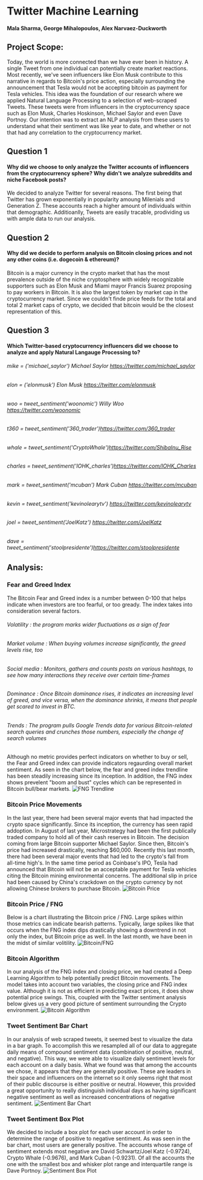 # Twitter Machine Learning
#### Mala Sharma, George Mihalopoulos, Alex Narvaez-Duckworth

## Project Scope: 
Today, the world is more connected than we have ever been in history. A single Tweet from one individual can potentially create market reactions. Most recently, we've seen influencers like Elon Musk contribute to this narrative in regards to Bitcoin's price action, especially surrounding the announcement that Tesla would not be accepting bitcoin as payment for Tesla vehicles. This idea was the foundation of our research where we applied Natural Language Processing to a selection of web-scraped Tweets. These tweets were from influencers in the cryptocurrency space such as Elon Musk, Charles Hoskinson, Michael Saylor and even Dave Portnoy. Our intention was to extract an NLP analysis from these users to understand what their sentiment was like year to date, and whether or not that had any correlation to the cryptocurrency market. 

## Question 1 
#### Why did we choose to only analyze the Twitter accounts of influencers from the cryptocurrency sphere? Why didn't we analyze subreddits and niche Facebook posts? 
We decided to analyze Twitter for several reasons. The first being that Twitter has grown exponentially in popularity amoung Milenials and Generation Z. These accounts reach a higher amount of individuals within that demographic. Additioanlly, Tweets are easily tracable, prodividing us with ample data to run our analysis. 

## Question 2 
#### Why did we decide to perform analysis on Bitcoin closing prices and not any other coins (i.e. dogecoin & ethereum)?
Bitcoin is a major currency in the crypto market that has the most prevalence outside of the niche cryptosphere with widely recognizable supporters such as Elon Musk and Miami mayor Francis Suarez proposing to pay workers in Bitcoin. It is also the largest token by market cap in the cryptocurrency market. Since we couldn't finde price feeds for the total and total 2 market caps of crypto, we decided that bitcoin would be the closest representation of this. 

## Question 3
#### Which Twitter-based cryptocurrency influencers did we choose to analyze and apply Natural Langauge Processing to?
###### mike = ('michael_saylor') Michael Saylor https://twitter.com/michael_saylor
###### elon = ('elonmusk') Elon Musk https://twitter.com/elonmusk
###### woo = tweet_sentiment('woonomic') Willy Woo https://twitter.com/woonomic
###### t360 = tweet_sentiment('360_trader')https://twitter.com/360_trader
###### whale = tweet_sentiment('CryptoWhale')https://twitter.com/ShibaInu_Rise
###### charles = tweet_sentiment('IOHK_charles')https://twitter.com/IOHK_Charles
###### mark = tweet_sentiment('mcuban') Mark Cuban https://twitter.com/mcuban
###### kevin = tweet_sentiment('kevinolearytv') https://twitter.com/kevinolearytv
###### joel = tweet_sentiment('JoelKatz') https://twitter.com/JoelKatz
###### dave = tweet_sentiment('stoolpresidente')https://twitter.com/stoolpresidente

## Analysis: 
### Fear and Greed Index 
The Bitcoin Fear and Greed index is a number between 0-100 that helps indicate when investors are too fearful, or too gready. The index takes into consideration several factors. 

###### Volatility : the program marks wider fluctuations as a sign of fear
###### Market volume : When buying volumes increase significantly, the greed levels rise, too
###### Social media : Monitors, gathers and counts posts on various hashtags, to see how many interactions they receive over certain time-frames
###### Dominance : Once Bitcoin dominance rises, it indicates an increasing level of greed, and vice versa, when the dominance shrinks, it means that people get scared to invest in BTC. 
###### Trends : The program pulls Google Trends data for various Bitcoin-related search queries and crunches those numbers, especially the change of search volumes 

Although no metric provides perfect indicators on whether to buy or sell, the Fear and Greed index can provide indicators regaurding overall market sentiment. As seen in the chart below, the fear and greed index trendline has been steadily increasing since its inception. In addition, the FNG index shows prevelent "boom and bust" cycles which can be represented in Bitcoin bull/bear markets. 
![FNG Trendline](/images/FNG%20Trendline.png)

### Bitcoin Price Movements
In the last year, there had been several major events that had impacted the crypto space significantly. Since its inception, the currency has seen rapid addoption. In August of last year, Microstrategy had been the first publically traded company to hold all of their cash reserves in Bitcoin. The decision coming from large Bitcoin supporter Michael Saylor. Since then, Bitcoin's price had increased drastically, reaching $60,000. Recently this last month, there had been several major events that had led to the crypto's fall from all-time high's. In the same time period as Coinbase's IPO, Tesla had announced that Bitcoin will not be an acceptable payment for Tesla vehicles citing the Bitcoin mining environmental concerns. The additional slip in price had been caused by China's crackdown on the crypto currency by not allowing Chinese brokers to purchase Bitcoin. 
![Bitcoin Price](/images/Bitcoin%20Price%20Chart.png)


### Bitcoin Price / FNG
Below is a chart illustrating the Bitcoin price / FNG. Large spikes within those metrics can indicate bearish patterns. Typically, large spikes like that occurs when the FNG index dips drastically showing a downtrend in not only the index, but Bitcoin price as well. In the last month, we have been in the midst of similar volitility. 
![Bitcoin/FNG](/images//Bitcoin%20Close%20:%20FNG.png)

### Bitcoin Algorithm
In our analysis of the FNG index and closing price, we had created a Deep Learning Algorithm to help potentially predict Bitcoin movements. The model takes into account two variables, the closing price and FNG index value. Although it is not as efficient in predicting exact prices, it does show potential price swings. This, coupled with the Twitter sentiment analysis below gives us a very good picture of sentiment surrounding the Crypto environment.
![Bitcoin Algorithm](/images/Algoritm%20Performance.png)

### Tweet Sentiment Bar Chart
In our analysis of web scraped tweets, it seemed best to visualize the data in a bar graph. To accomplish this we resampled all of our data to aggregate daily means of compound sentiment data (combination of positive, neutral, and negative). This way, we were able to visualize daily sentiment levels for each account on a daily basis. What we found was that among the accounts we chose, it appears that they are generally positive. These are leaders in their space and influencers on the internet so it only seems right that most of their public discourse is either positive or neutral. However, this provided a great opportunity to really distinguish individual days as having significant negative sentiment as well as increased concentrations of negative sentiment.
![Sentiment Bar Chart](/images/tweetscrape_barchart.png)

### Tweet Sentiment Box Plot
We decided to include a box plot for each user account in order to determine the range of positive to negative sentiment. As was seen in the bar chart, most users are generally positive. The accounts whose range of sentiment extends most negative are David Schwartz/Joel Katz (-0.9724), Crypto Whale (-0.9676), and Mark Cuban (-0.9231). Of all the accounts the one with the smallest box and whisker plot range and interquartile range is Dave Portnoy.
![Sentiment Box Plot](/images/tweetscrape_boxplot.png)
